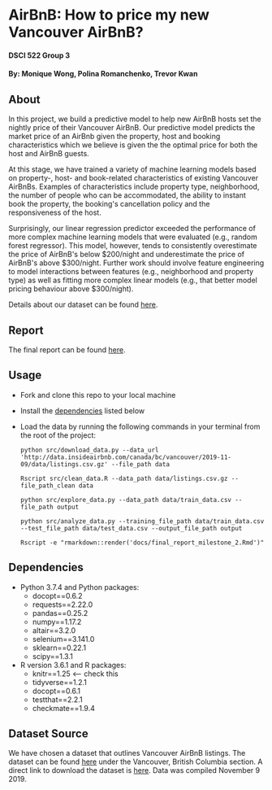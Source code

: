 # AirBnB: How to price my new Vancouver AirBnB? 
#### DSCI 522 Group 3
#### By: Monique Wong, Polina Romanchenko, Trevor Kwan

## About

In this project, we build a predictive model to help new AirBnB hosts set the nightly price of their Vancouver AirBnB. Our predictive model predicts the market price of an AirBnb given the property, host and booking characteristics which we believe is given the the optimal price for both the host and AirBnB guests. 

At this stage, we have trained a variety of machine learning models based on property-, host- and book-related characteristics of existing Vancouver AirBnBs. Examples of characteristics include property type, neighborhood, the number of people who can be accommodated, the ability to instant book the property, the booking's cancellation policy and the responsiveness of the host. 

Surprisingly, our linear regression predictor exceeded the performance of more complex machine learning models that were evaluated (e.g., random forest regressor). This model, however, tends to consistently overestimate the price of AirBnB's below \$200/night and underestimate the price of AirBnB's above \$300/night. Further work should involve feature engineering to model interactions between features (e.g., neighborhood and property type) as well as fitting more complex linear models (e.g., that better model pricing behaviour above $300/night). 

Details about our dataset can be found [here](#dataset-source).


## Report
The final report can be found [here](https://github.com/UBC-MDS/DSCI_522_Group_303/blob/master/docs/final_report_milestone_2.md).

## Usage
- Fork and clone this repo to your local machine
- Install the [dependencies](#dependencies) listed below
- Load the data by running the following commands in your terminal from the root of the project:

  `python src/download_data.py --data_url 'http://data.insideairbnb.com/canada/bc/vancouver/2019-11-09/data/listings.csv.gz' --file_path data`
  
  `Rscript src/clean_data.R --data_path data/listings.csv.gz --file_path_clean data`
  
  `python src/explore_data.py --data_path data/train_data.csv --file_path output`
  
  `python src/analyze_data.py --training_file_path data/train_data.csv --test_file_path data/test_data.csv --output_file_path output`

  `Rscript -e "rmarkdown::render('docs/final_report_milestone_2.Rmd')"`

## Dependencies
  - Python 3.7.4 and Python packages:
      - docopt==0.6.2
      - requests==2.22.0
      - pandas==0.25.2
      - numpy==1.17.2
      - altair==3.2.0
      - selenium==3.141.0
      - sklearn==0.22.1
      - scipy==1.3.1
  - R version 3.6.1 and R packages:
      - knitr==1.25 <-- check this
      - tidyverse==1.2.1
      - docopt==0.6.1
      - testthat==2.2.1
      - checkmate==1.9.4


## Dataset Source
We have chosen a dataset that outlines Vancouver AirBnB listings. The dataset can be found [here](http://insideairbnb.com/get-the-data.html) under the Vancouver, British Columbia section. A direct link to download the dataset is [here](http://data.insideairbnb.com/canada/bc/vancouver/2019-11-09/data/listings.csv.gz). Data was compiled November 9 2019. 